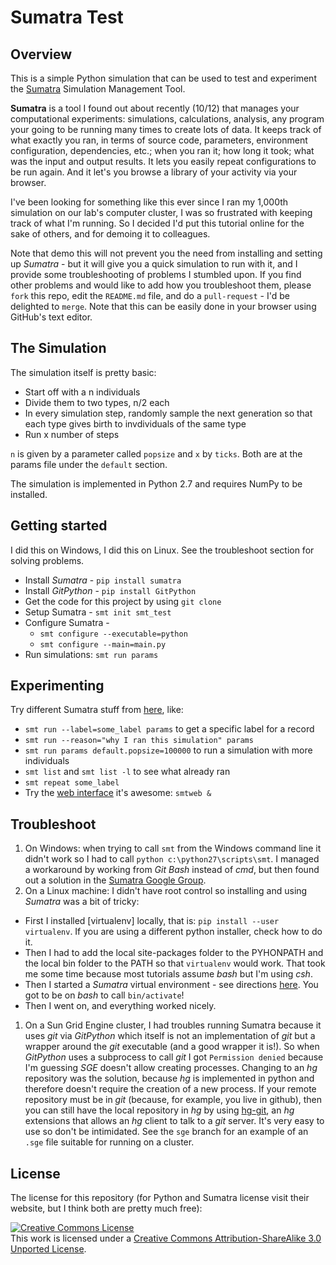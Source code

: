 # Sumatra Test

## Overview

This is a simple Python simulation that can be used to test and experiment the [Sumatra](http://packages.python.org/Sumatra/index.html) Simulation Management Tool.

**Sumatra** is a tool I found out about recently (10/12) that manages your computational experiments: 
simulations, calculations, analysis, any program your going to be running many times to create lots of data. 
It keeps track of what exactly you ran, in terms of source code, parameters, 
environment configuration, dependencies, etc.; when you ran it; 
how long it took; what was the input and output results. 
It lets you easily repeat configurations to be run again. 
And it let's you browse a library of your activity via your browser.

I've been looking for something like this ever since I ran my 1,000th simulation on our lab's computer cluster, 
I was so frustrated with keeping track of what I'm running. 
So I decided I'd put this tutorial online for the sake of others, and for demoing it to colleagues. 

Note that demo this will not prevent you the need from installing and setting up *Sumatra* - 
but it will give you a quick simulation to run with it, 
and I provide some troubleshooting of problems I stumbled upon.
If you find other problems and would like to add how you troubleshoot them, 
please `fork` this repo, edit the `README.md` file, and do a `pull-request` - 
I'd be delighted to `merge`. 
Note that this can be easily done in your browser using GitHub's text editor.

## The Simulation

The simulation itself is pretty basic:

  - Start off with a n individuals
  - Divide them to two types, n/2 each
  - In every simulation step, randomly sample the next generation so that each type gives birth to invdividuals of the same type
  - Run x number of steps

`n` is given by a parameter called `popsize` and `x` by `ticks`. 
Both are at the params file under the `default` section.

The simulation is implemented in Python 2.7 and requires NumPy to be installed.

## Getting started

I did this on Windows, I did this on Linux. See the troubleshoot section for solving problems.

  - Install *Sumatra* - `pip install sumatra`
  - Install *GitPython* - `pip install GitPython`  
  - Get the code for this project by using `git clone`
  - Setup Sumatra - `smt init smt_test`
  - Configure Sumatra - 
    - `smt configure --executable=python`
    - `smt configure --main=main.py`
  - Run simulations: `smt run params`

## Experimenting

Try different Sumatra stuff from [here](http://packages.python.org/Sumatra/command_reference.html), like:

  - `smt run --label=some_label params` to get a specific label for a record
  - `smt run --reason="why I ran this simulation" params`
  - `smt run params default.popsize=100000` to run a simulation with more individuals
  - `smt list` and `smt list -l` to see what already ran
  - `smt repeat some_label`
  - Try the [web interface](http://packages.python.org/Sumatra/web_interface.html) it's awesome: `smtweb &`

## Troubleshoot

1. On Windows: when trying to call `smt` from the Windows command line it didn't work so I had to call `python c:\python27\scripts\smt`. I managed a workaround by working from *Git Bash* instead of *cmd*, but then found out a solution in the [Sumatra Google Group](https://groups.google.com/forum/?fromgroups=#!topic/sumatra-users/Jlo7Ixhp1dM).
1. On a Linux machine: I didn't have root control so installing and using *Sumatra* was a bit of tricky:
  - First I installed [virtualenv] locally, that is: `pip install --user virtualenv`. If you are using a different python installer, check how to do it.
  - Then I had to add the local site-packages folder to the PYHONPATH and the local bin folder to the PATH so that `virtualenv` would work. That took me some time because most tutorials assume *bash* but I'm using *csh*.
  - Then I started a *Sumatra* virtual environment - see directions [here](http://www.clemesha.org/blog/modern-python-hacker-tools-virtualenv-fabric-pip/). You got to be on *bash* to call `bin/activate`!
  - Then I went on, and everything worked nicely.
1. On a Sun Grid Engine cluster, I had troubles running Sumatra because it uses *git* via *GitPython* which itself is not an implementation of *git* but a wrapper around the *git* executable (and a good wrapper it is!). So when *GitPython* uses a subprocess to call *git* I got `Permission denied` because I'm guessing *SGE* doesn't allow creating processes. Changing to an *hg* repository was the solution, because *hg* is implemented in python and therefore doesn't require the creation of a new process. If your remote repository must be in *git* (because, for example, you live in github), then you can still have the local repository in *hg* by using [hg-git](http://hg-git.github.com/), an *hg* extensions that allows an *hg* client to talk to a *git* server. It's very easy to use so don't be intimidated. See the `sge` branch for an example of an `.sge` file suitable for running on a cluster.

## License

The license for this repository (for Python and Sumatra license visit their website, but I think both are pretty much free):

<a rel="license" href="http://creativecommons.org/licenses/by-sa/3.0/"><img alt="Creative Commons License" style="border-width:0" src="http://i.creativecommons.org/l/by-sa/3.0/88x31.png" /></a><br />This work is licensed under a <a rel="license" href="http://creativecommons.org/licenses/by-sa/3.0/">Creative Commons Attribution-ShareAlike 3.0 Unported License</a>.

